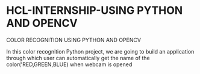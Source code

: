 # HCL-INTERNSHIP-USING PYTHON AND OPENCV
COLOR RECOGNITION USING PYTHON AND OPENCV

In this color recognition Python project, we are going to build an application through which user can automatically get the name of the color('RED,GREEN,BLUE) when webcam is opened
